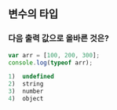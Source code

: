 ## 변수의 타입

### 다음 출력 값으로 올바른 것은?

```javascript
var arr = [100, 200, 300];
console.log(typeof arr);

1)  undefined
2)  string
3)  number
4)  object
```
